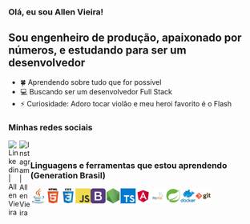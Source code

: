 ### Olá, eu sou Allen Vieira!

## Sou engenheiro de produção, apaixonado por números, e estudando para ser um desenvolvedor
- 🍀 Aprendendo sobre tudo que for possível
- 💻 Buscando ser um desenvolvedor Full Stack
- ⚡ Curiosidade: Adoro tocar violão e meu heroi favorito é o Flash

### Minhas redes sociais

[<img align = "left" alt = "Linkedin | Allen Vieira" width = "22px" src = "https://cdn.jsdelivr.net/npm/simple-icons@3.13.0/icons/linkedin.svg" />][linkedin]
[<img align = "left" alt = "Instagram | Allen Vieira" width = "22px" src = "https://cdn.jsdelivr.net/npm/simple-icons@3.13.0/icons/instagram.svg" />][linkedin]

<br />

### Linguagens e ferramentas que estou aprendendo (Generation Brasil)

[<img align = "left" alt = "Java | Allen Vieira" width = "30px" src = "https://raw.githubusercontent.com/github/explore/80688e429a7d4ef2fca1e82350fe8e3517d3494d/topics/java/java.png" />][linkedin]
[<img align = "left" alt = "HTML | Allen Vieira" width = "30px" src = "https://raw.githubusercontent.com/github/explore/80688e429a7d4ef2fca1e82350fe8e3517d3494d/topics/html/html.png" />][linkedin]
[<img align = "left" alt = "CSS | Allen Vieira" width = "30px" src = "https://raw.githubusercontent.com/github/explore/80688e429a7d4ef2fca1e82350fe8e3517d3494d/topics/css/css.png" />][linkedin]
[<img align = "left" alt = "Javascript | Allen Vieira" width = "30px" src = "https://raw.githubusercontent.com/github/explore/80688e429a7d4ef2fca1e82350fe8e3517d3494d/topics/javascript/javascript.png" />][linkedin]
[<img align = "left" alt = "Bootstrap | Allen Vieira" width = "30px" src = "https://raw.githubusercontent.com/github/explore/80688e429a7d4ef2fca1e82350fe8e3517d3494d/topics/bootstrap/bootstrap.png" />][linkedin]
[<img align = "left" alt = "Node.js | Allen Vieira" width = "30px" src = "https://raw.githubusercontent.com/github/explore/80688e429a7d4ef2fca1e82350fe8e3517d3494d/topics/nodejs/nodejs.png" />][linkedin]
[<img align = "left" alt = "Typescript | Allen Vieira" width = "30px" src = "https://raw.githubusercontent.com/github/explore/80688e429a7d4ef2fca1e82350fe8e3517d3494d/topics/typescript/typescript.png" />][linkedin]
[<img align = "left" alt = "Angular | Allen Vieira" width = "30px" src = "https://raw.githubusercontent.com/github/explore/80688e429a7d4ef2fca1e82350fe8e3517d3494d/topics/angular/angular.png" />][linkedin]
[<img align = "left" alt = "MySQL | Allen Vieira" width = "30px" src = "https://raw.githubusercontent.com/github/explore/80688e429a7d4ef2fca1e82350fe8e3517d3494d/topics/mysql/mysql.png" />][linkedin]
[<img align = "left" alt = "Springboot | Allen Vieira" width = "30px" src = "https://raw.githubusercontent.com/github/explore/80688e429a7d4ef2fca1e82350fe8e3517d3494d/topics/spring-boot/spring-boot.png" />][linkedin]
[<img align = "left" alt = "Docker | Allen Vieira" width = "30px" src = "https://raw.githubusercontent.com/github/explore/80688e429a7d4ef2fca1e82350fe8e3517d3494d/topics/docker/docker.png" />][linkedin]
[<img align = "left" alt = "GIT | Allen Vieira" width = "30px" src = "https://raw.githubusercontent.com/github/explore/80688e429a7d4ef2fca1e82350fe8e3517d3494d/topics/git/git.png" />][linkedin]


[linkedin]: https://www.linkedin.com/in/allen-vieira/
[instagram]: https://www.instagram.com/allenv96/

